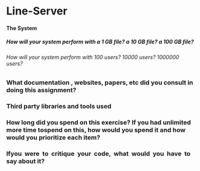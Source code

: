# Line-Server

#### The System
##### How will your system perform with a 1 GB file? a 10 GB file? a 100 GB file?
###### How will your system perform with 100 users? 10000 users? 1000000 users?
### What documentation , websites, papers, etc did you consult in doing this assignment?
### Third party libraries and tools used
### How long did you spend on this exercise? If you had unlimited more time tospend on this, how would you spend it and how would you prioritize each item?
### If​ ​ you​ ​ were​ ​ to​ ​ critique​ ​ your​ ​ code,​ ​ what​ ​ would​ ​ you​ ​ have​ ​ to say about it?
